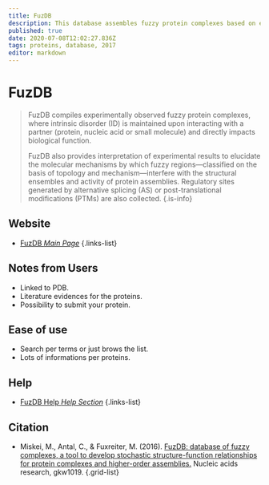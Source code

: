 ```yaml
---
title: FuzDB
description: This database assembles fuzzy protein complexes based on experimental evidence.
published: true
date: 2020-07-08T12:02:27.836Z
tags: proteins, database, 2017
editor: markdown
---
```


# FuzDB

> FuzDB compiles experimentally observed fuzzy protein complexes, where intrinsic disorder (ID) is maintained upon interacting with a partner (protein, nucleic acid or small molecule) and directly impacts biological function.
>
> FuzDB also provides interpretation of experimental results to elucidate the molecular mechanisms by which fuzzy regions—classified on the basis of topology and mechanism—interfere with the structural ensembles and activity of protein assemblies. Regulatory sites generated by alternative splicing (AS) or post-translational modifications (PTMs) are also collected.
{.is-info}

 

## Website 

- [FuzDB *Main Page*](http://protdyn-database.org/)
{.links-list}

## Notes from Users
- Linked to PDB.
- Literature evidences  for the proteins.
- Possibility to submit your protein.


## Ease of use
- Search per terms or just brows the list.
- Lots of informations per proteins.

## Help
- [FuzDB Help *Help Section*](http://protdyn-database.org/help.php)
{.links-list}

## Citation 

- Miskei, M., Antal, C., & Fuxreiter, M. (2016). [FuzDB: database of fuzzy complexes, a tool to develop stochastic structure-function relationships for protein complexes and higher-order assemblies.](https://academic.oup.com/nar/article/45/D1/D228/2333923) Nucleic acids research, gkw1019.
{.grid-list}